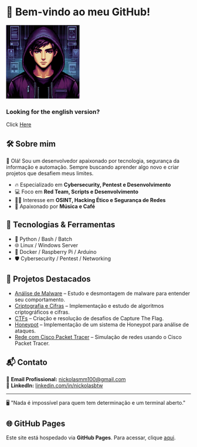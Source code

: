 # 👾 Bem-vindo ao meu GitHub!

<img src="./logo.png" alt="Hacker Pixel Art Logo" width="200"/>

### Looking for the **english** version?
Click [Here](./READMENG.md)

## 🛠️ Sobre mim

👋 Olá! Sou um desenvolvedor apaixonado por tecnologia, segurança da informação e automação. Sempre buscando aprender algo novo e criar projetos que desafiem meus limites.

- 🔥 Especializado em **Cybersecurity, Pentest e Desenvolvimento**
- 💻 Foco em **Red Team, Scripts e Desenvolvimento**
- 🕵️‍♂️ Interesse em **OSINT, Hacking Ético e Segurança de Redes**
- 🎨 Apaixonado por **Música e Café**

## 🚀 Tecnologias & Ferramentas

- 🐍 Python / Bash / Batch
- 🌐 Linux / Windows Server
- 🔧 Docker / Raspberry Pi / Arduino
- 🛡️ Cybersecurity / Pentest / Networking

## 📂 Projetos Destacados

- [Análise de Malware](link_do_projeto) – Estudo e desmontagem de malware para entender seu comportamento.
- [Criptografia e Cifras](link_do_projeto) – Implementação e estudo de algoritmos criptográficos e cifras.
- [CTFs](link_do_projeto) – Criação e resolução de desafios de Capture The Flag.
- [Honeypot](link_do_projeto) – Implementação de um sistema de Honeypot para análise de ataques.
- [Rede com Cisco Packet Tracer](link_do_projeto) – Simulação de redes usando o Cisco Packet Tracer.

## 📬 Contato

📧 **Email Profissional:** [nickolasmm100@gmail.com](mailto:nickolasmm100@gmail.com)  
💼 **LinkedIn:** [linkedin.com/in/nickolasbtw](https://linkedin.com/in/nickolasbtw)

---
🖥️ "Nada é impossível para quem tem determinação e um terminal aberto."

## 🌐 GitHub Pages

Este site está hospedado via **GitHub Pages**. Para acessar, clique [aqui](https://seu_usuario.github.io/).
